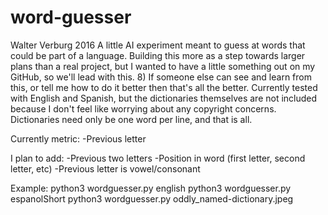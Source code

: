 # word-guesser
Walter Verburg 2016
A little AI  experiment meant to guess at words that could be part of a language. Building this more as a step towards larger plans than a real project, but I wanted to have a little something out on my GitHub, so we'll lead with this. 8)
If someone else can see and learn from this, or tell me how to do it better then that's all the better.
Currently tested with English and Spanish, but the dictionaries themselves are not included because I don't feel like worrying about any copyright concerns. Dictionaries need only be one word per line, and that is all.

Currently metric:
-Previous letter

I plan to add:
-Previous two letters
-Position in word (first letter, second letter, etc)
-Previous letter is vowel/consonant


Example:
python3 wordguesser.py english
python3 wordguesser.py espanolShort
python3 wordguesser.py oddly_named-dictionary.jpeg